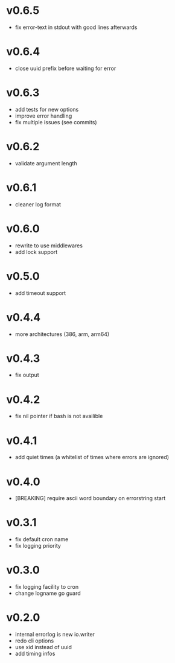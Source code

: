 # v0.6.5

* fix error-text in stdout with good lines afterwards

# v0.6.4

* close uuid prefix before waiting for error

# v0.6.3

* add tests for new options
* improve error handling
* fix multiple issues (see commits)

# v0.6.2

* validate argument length

# v0.6.1

* cleaner log format

# v0.6.0

* rewrite to use middlewares
* add lock support

# v0.5.0

* add timeout support

# v0.4.4

* more architectures (386, arm, arm64)

# v0.4.3

* fix output

# v0.4.2

* fix nil pointer if bash is not availible

# v0.4.1

* add quiet times (a whitelist of times where errors are ignored)

# v0.4.0

* [BREAKING] require ascii word boundary on errorstring start

# v0.3.1

* fix default cron name
* fix logging priority

# v0.3.0

* fix logging facility to cron
* change logname go guard

# v0.2.0

* internal errorlog is new io.writer
* redo cli options
* use xid instead of uuid
* add timing infos
